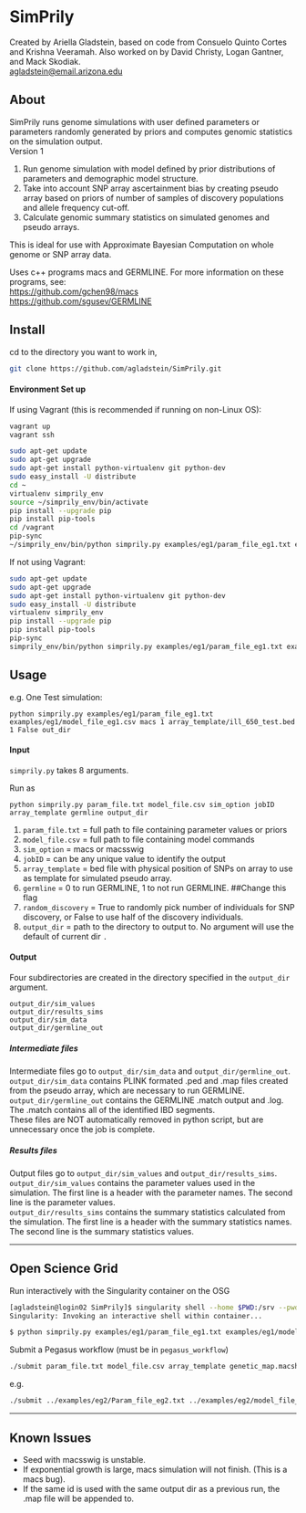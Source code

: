 # SimPrily

Created by Ariella Gladstein, based on code from Consuelo Quinto Cortes and Krishna Veeramah.
Also worked on by David Christy, Logan Gantner, and Mack Skodiak.  
agladstein@email.arizona.edu

## About
SimPrily runs genome simulations with user defined parameters or parameters randomly generated by priors and computes genomic statistics on the simulation output.  
Version 1

1. Run genome simulation with model defined by prior distributions of parameters and demographic model structure.
2. Take into account SNP array ascertainment bias by creating pseudo array based on priors of number of samples of discovery populations and allele frequency cut-off.
3. Calculate genomic summary statistics on simulated genomes and pseudo arrays. 

This is ideal for use with Approximate Bayesian Computation on whole genome or SNP array data.

Uses c++ programs macs and GERMLINE. For more information on these programs, see:  
https://github.com/gchen98/macs  
https://github.com/sgusev/GERMLINE  

## Install

cd to the directory you want to work in,
```bash
git clone https://github.com/agladstein/SimPrily.git
```

#### Environment Set up
If using Vagrant (this is recommended if running on non-Linux OS):

```bash
vagrant up
vagrant ssh
``` 

```bash
sudo apt-get update
sudo apt-get upgrade
sudo apt-get install python-virtualenv git python-dev
sudo easy_install -U distribute
cd ~
virtualenv simprily_env
source ~/simprily_env/bin/activate
pip install --upgrade pip
pip install pip-tools
cd /vagrant
pip-sync
~/simprily_env/bin/python simprily.py examples/eg1/param_file_eg1.txt examples/eg1/model_file_eg1.csv macs 1 array_template/ill_650_test.bed 1 False out_dir
```

If not using Vagrant:
```bash
sudo apt-get update
sudo apt-get upgrade
sudo apt-get install python-virtualenv git python-dev
sudo easy_install -U distribute
virtualenv simprily_env
pip install --upgrade pip
pip install pip-tools
pip-sync
simprily_env/bin/python simprily.py examples/eg1/param_file_eg1.txt examples/eg1/model_file_eg1.csv macs 1 array_template/ill_650_test.bed 0 True output_dir
```


## Usage

e.g. One Test simulation:  
```
python simprily.py examples/eg1/param_file_eg1.txt examples/eg1/model_file_eg1.csv macs 1 array_template/ill_650_test.bed 1 False out_dir
```

#### Input  
`simprily.py` takes 8 arguments.   

Run as  
```
python simprily.py param_file.txt model_file.csv sim_option jobID array_template germline output_dir
```
1. `param_file.txt` = full path to file containing parameter values or priors
2. `model_file.csv` = full path to file containing model commands
3. `sim_option` = macs or macsswig
4. `jobID` = can be any unique value to identify the output  
5. `array_template` = bed file with physical position of SNPs on array to use as template for simulated pseudo array.  
6. `germline` = 0 to run GERMLINE, 1 to not run GERMLINE. ##Change this flag  
7. `random_discovery` = True to randomly pick number of individuals for SNP discovery, or False to use half of the discovery individuals.
8. `output_dir` = path to the directory to output to. No argument will use the default of current dir `.` 


#### Output
Four subdirectories are created in the directory specified in the `output_dir` argument.  
```
output_dir/sim_values
output_dir/results_sims
output_dir/sim_data
output_dir/germline_out
```

##### Intermediate files
Intermediate files go to `output_dir/sim_data` and `output_dir/germline_out`.    
`output_dir/sim_data` contains PLINK formated .ped and .map files created from the pseudo array, which are necessary to run GERMLINE.  
`output_dir/germline_out` contains the GERMLINE .match output and .log. The .match contains all of the identified IBD segments.  
These files are NOT automatically removed in python script, but are unnecessary once the job is complete.  

##### Results files
Output files go to `output_dir/sim_values` and `output_dir/results_sims`.  
`output_dir/sim_values` contains the parameter values used in the simulation.
The first line is a header with the parameter names.
The second line is the parameter values.  
`output_dir/results_sims` contains the summary statistics calculated from the simulation.
The first line is a header with the summary statistics names.
The second line is the summary statistics values.

-------------------------

## Open Science Grid

Run interactively with the Singularity container on the OSG  
```bash
[agladstein@login02 SimPrily]$ singularity shell --home $PWD:/srv --pwd /srv /cvmfs/singularity.opensciencegrid.org/agladstein/simprily\:latest
Singularity: Invoking an interactive shell within container...

$ python simprily.py examples/eg1/param_file_eg1.txt examples/eg1/model_file_eg1.csv macs 1 array_template/ill_650_test.bed 1 False out_dir
```

Submit a Pegasus workflow (must be in `pegasus_workflow`)
```bash
./submit param_file.txt model_file.csv array_template genetic_map.macshs number_of_jobs

```

e.g.  
```bash
./submit ../examples/eg2/Param_file_eg2.txt ../examples/eg2/model_file_eg2.csv ../array_template/ill_650_test.bed ../genetic_map_b37/genetic_map_GRCh37_chr1.txt.macshs 10
```

-------------------------


## Known Issues
* Seed with macsswig is unstable. 
* If exponential growth is large, macs simulation will not finish. (This is a macs bug).
* If the same id is used with the same output dir as a previous run, the .map file will be appended to.
